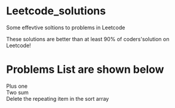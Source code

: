 # Leetcode_solutions
Some effevtive soltions to problems in Leetcode  

These solutions are better than at least 90% of coders'solution on Leetcode!  
# Problems List are shown below  

Plus one  
Two sum  
Delete the repeating item in the sort array 
